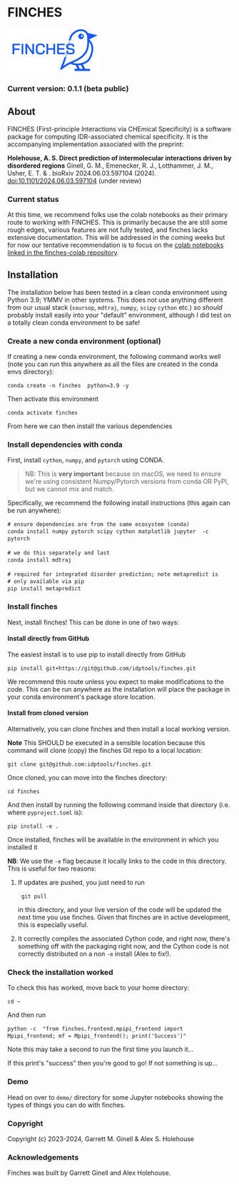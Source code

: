 FINCHES
==============================
![Finches Logo](finches_logo_v1.png)

### Current version: 0.1.1 (beta public)

## About
FINCHES (First-principle Interactions via CHEmical Specificity) is a software package for computing IDR-associated chemical specificity. It is the accompanying implementation associated with the preprint:

**Holehouse, A. S. Direct prediction of intermolecular interactions driven by disordered regions**
Ginell, G. M., Emenecker, R. J., Lotthammer, J. M., Usher, E. T. & . bioRxiv 2024.06.03.597104 (2024). [doi:10.1101/2024.06.03.597104](http://dx.doi.org/10.1101/2024.06.03.597104) (under review)

### Current status
At this time, we recommend folks use the colab notebooks as their primary route to working with FINCHES. This is primarily because the are still some rough edges, various features are not fully tested, and finches lacks extensive documentation. This will be addressed in the coming weeks but for now our tentative recommendation is to focus on the [colab notebooks linked in the finches-colab repository](https://github.com/idptools/finches-colab).

## Installation
The installation below has been tested in a clean conda environment using Python 3.9; YMMV in other systems. This does not use anything different from our usual stack (`soursop`, `mdtraj`, `numpy`, `scipy` `cython` etc.) so *should* probably install easily into your "default" environment, although I did test on a totally clean conda environment to be safe!

### Create a new conda environment (optional)
If creating a new conda environment, the following command works well (note you can run this anywhere as all the files are created in the conda envs directory):

	conda create -n finches  python=3.9 -y
	
Then activate this environment

	conda activate finches
	
From here we can then install the various dependencies 	
	
### Install dependencies with conda	

First, install `cython`, `numpy`, and `pytorch` using CONDA. 

> NB: This is **very important** because on macOS, we need to ensure we're using consistent Numpy/Pytorch versions from conda OR PyPI, but we cannot mix and match.

Specifically, we recommend the following install instructions (this again can be run anywhere):

	# ensure dependencies are from the same ecosystem (conda)
	conda install numpy pytorch scipy cython matplotlib jupyter  -c pytorch
	
	# we do this separately and last
	conda install mdtraj
	
	# required for integrated disorder prediction; note metapredict is
	# only available via pip
	pip install metapredict 

### Install finches
Next, install finches! This can be done in one of two ways:

#### Install directly from GitHub
The easiest install is to use pip to install directly from GitHub

	pip install git+https://git@github.com/idptools/finches.git
	
We recommend this route unless you expect to make modifications to the code. This can be run anywhere as the installation will place the package in your conda environment's package store location.

#### Install from cloned version
Alternatively, you can clone finches and then install a local working version. 

**Note** This SHOULD be executed in a sensible location because this command will clone (copy) the finches Git repo to a local location:

	git clone git@github.com:idptools/finches.git
		
Once cloned, you can move into the finches directory:

	cd finches

And then install by running the following command inside that directory (i.e. where `pyproject.toml` is):

	pip install -e .
	
Once installed, finches will be available in the environment in which you installed it

**NB**: We use the `-e` flag because it locally links to the code in this directory. This is useful for two reasons:

1. If updates are pushed, you just need to run

	 	git pull
	 	
	 in this directory, and your live version of the code will be updated the next time you use finches. Given that finches are in active development, this is especially useful.
	 
2. It correctly compiles the associated Cython code, and right now, there's something off with the packaging right now, and the Cython code is not correctly distributed on a non `-e` install (Alex to fix!).

### Check the installation worked
To check this has worked, move back to your home directory:

	cd ~

And then run

	python -c  "from finches.frontend.mpipi_frontend import Mpipi_frontend; mf = Mpipi_frontend(); print('Success')"
	
Note this may take a second to run the first time you launch it... 

If this print's "success" then you're good to go! If not something is up...

### Demo
Head on over to `demo/` directory for some Jupyter notebooks showing the types of things you can do with finches.

### Copyright

Copyright (c) 2023-2024, Garrett M. Ginell & Alex S. Holehouse

### Acknowledgements
Finches was built by Garrett Ginell and Alex Holehouse.

